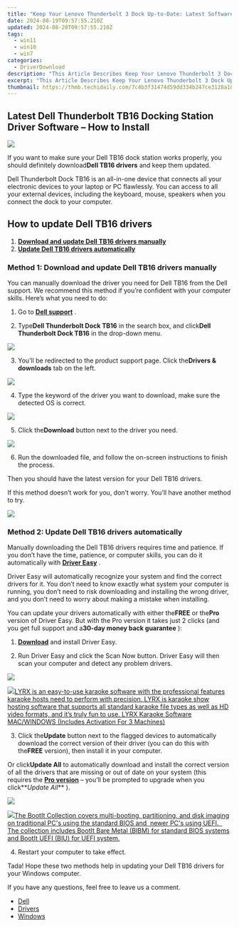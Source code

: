 ```yaml
---
title: "Keep Your Lenovo Thunderbolt 3 Dock Up-to-Date: Latest Software Drivers Released"
date: 2024-08-19T09:57:55.210Z
updated: 2024-08-20T09:57:55.210Z
tags:
  - win11
  - win10
  - win7
categories:
  - DriverDownload
description: "This Article Describes Keep Your Lenovo Thunderbolt 3 Dock Up-to-Date: Latest Software Drivers Released"
excerpt: "This Article Describes Keep Your Lenovo Thunderbolt 3 Dock Up-to-Date: Latest Software Drivers Released"
thumbnail: https://thmb.techidaily.com/7c4b3f31474d59dd334b247ce3128a185630128709ac4ffbfcbd9f4ba557fefe.jpg
---
```


## Latest Dell Thunderbolt TB16 Docking Station Driver Software – How to Install

![](https://images.drivereasy.com/wp-content/uploads/2019/07/image-51.png)

 If you want to make sure your Dell TB16 dock station works properly, you should definitely download**Dell TB16 drivers** and keep them updated.

 Dell Thunderbolt Dock TB16 is an all-in-one device that connects all your electronic devices to your laptop or PC flawlessly. You can access to all your external devices, including the keyboard, mouse, speakers when you connect the dock to your computer.

## How to update Dell TB16 drivers

1. **[Download and update Dell TB16 drivers manually](https://tools.techidaily.com/drivereasy/download/)**
2. **[Update Dell TB16 drivers automatically](https://tools.techidaily.com/drivereasy/download/)**

### Method 1: Download and update Dell TB16 drivers manually

 You can manually download the driver you need for Dell TB16 from the Dell support. We recommend this method if you’re confident with your computer skills. Here’s what you need to do:

 1) Go to **[Dell support](https://shop-links.co/link/?exclusive=1&publisher_slug=itechdaily19598&url=https%3A%2F%2Fwww.dell.com%2Fsupport%2Fhome%2F)**  .

 2) Type**Dell Thunderbolt Dock TB16** in the search box, and click**Dell Thunderbolt Dock TB16** in the drop-down menu.

![](https://images.drivereasy.com/wp-content/uploads/2019/07/image-44.png)

 3) You’ll be redirected to the product support page. Click the**Drivers & downloads** tab on the left.

![](https://images.drivereasy.com/wp-content/uploads/2019/07/image-45.png)

 4) Type the keyword of the driver you want to download, make sure the detected OS is correct.

![](https://images.drivereasy.com/wp-content/uploads/2019/07/image-46.png)

 5) Click the**Download** button next to the driver you need.

![](https://images.drivereasy.com/wp-content/uploads/2019/07/image-47.png)

 6) Run the downloaded file, and follow the on-screen instructions to finish the process.

Then you should have the latest version for your Dell TB16 drivers.

 If this method doesn’t work for you, don’t worry. You’ll have another method to try.

<!-- affiliate ads begin -->
<a href="https://store.movavi.com/affiliate.php?ACCOUNT=MOVAVI&AFFILIATE=108875&PATH=https%3A%2F%2Fwww.movavi.com%3FAFFILIATE%3D108875%26RESOURCE%3DBanner%2B728x90"><img src="https://mcusercontent.com/0885a03ded3d480dca9287f12/images/2e76fe6a-3010-1b37-7846-f34ff9c6b4ca.png" border="0"></a>
<!-- affiliate ads end -->
### Method 2: Update Dell TB16 drivers automatically

 Manually downloading the Dell TB16 drivers requires time and patience. If you don’t have the time, patience, or computer skills, you can do it automatically with **[Driver Easy](https://tools.techidaily.com/drivereasy/download/)**  .

 Driver Easy will automatically recognize your system and find the correct drivers for it. You don’t need to know exactly what system your computer is running, you don’t need to risk downloading and installing the wrong driver, and you don’t need to worry about making a mistake when installing.

 You can update your drivers automatically with either the**FREE** or the**Pro** version of Driver Easy. But with the Pro version it takes just 2 clicks (and you get full support and a**30-day money back guarantee** ):

 1) **[Download](https://tools.techidaily.com/drivereasy/download/)**  and install Driver Easy.

 2) Run Driver Easy and click the Scan Now button. Driver Easy will then scan your computer and detect any problem drivers.

![](https://images.drivereasy.com/wp-content/uploads/2019/07/image-49.png)

<!-- affiliate ads begin -->
<a href="https://shop.pcdj.com/order/checkout.php?PRODS=4698998&QTY=1&AFFILIATE=108875&CART=1"> <img src="https://secure.avangate.com/images/merchant/47f4b6321e9fd8e8f7326a6adc1a7c1e/products/MacBook_Pro_lyrx-withsinger-tv.png" border="0">LYRX is an easy-to-use karaoke software with the professional features karaoke hosts need to perform with precision. LYRX is karaoke show hosting software that supports all standard karaoke file types as well as HD video formats, and it’s truly fun to use. 
LYRX Karaoke Software MAC/WINDOWS (Includes Activation For 3 Machines)</a>
<!-- affiliate ads end -->
 3) Click the**Update** button next to the flagged devices to automatically download the correct version of their driver (you can do this with the**FREE** version), then install it in your computer.

 Or click**Update All** to automatically download and install the correct version of all the drivers that are missing or out of date on your system (this requires the **[Pro version](https://tools.techidaily.com/drivereasy/download/)**  – you’ll be prompted to upgrade when you click**_Update All_** ).

![](https://images.drivereasy.com/wp-content/uploads/2019/07/image-50.png)

<!-- affiliate ads begin -->
<a href="https://secure.2checkout.com/order/checkout.php?PRODS=45152810&QTY=1&AFFILIATE=108875&CART=1"> <img src="https://secure.avangate.com/images/merchant/842ca578342915ccb8ae069595ba7233/products/copy_bootit-ss1_178x139.jpg" border="0">The BootIt Collection covers multi-booting, partitioning, and disk imaging on traditional PC's using the standard BIOS and  newer PC's using UEFI.   The collection includes BootIt Bare Metal (BIBM) for standard BIOS systems and BootIt UEFI (BIU) for UEFI system. 
</a>
<!-- affiliate ads end -->
4) Restart your computer to take effect.

 Tada! Hope these two methods help in updating your Dell TB16 drivers for your Windows computer.

If you have any questions, feel free to leave us a comment.

* [Dell](https://tools.techidaily.com/drivereasy/download/)
* [Drivers](https://tools.techidaily.com/drivereasy/download/)
* [Windows](https://tools.techidaily.com/drivereasy/download/)

<ins class="adsbygoogle"
     style="display:block"
     data-ad-format="autorelaxed"
     data-ad-client="ca-pub-7571918770474297"
     data-ad-slot="1223367746"></ins>



<ins class="adsbygoogle"
     style="display:block"
     data-ad-client="ca-pub-7571918770474297"
     data-ad-slot="8358498916"
     data-ad-format="auto"
     data-full-width-responsive="true"></ins>



